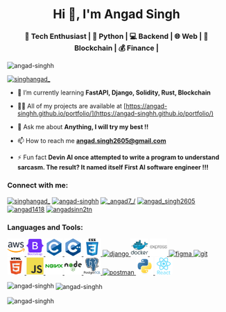 <h1 align="center">Hi 👋, I'm Angad Singh</h1>
<h3 align="center">🚀 Tech Enthusiast | 🐍 Python | 💻 Backend | 🌐 Web | 🔗 Blockchain | 💰 Finance |</h3>

<p align="left"> <img src="https://komarev.com/ghpvc/?username=angad-singhh&label=Profile%20views&color=0e75b6&style=flat" alt="angad-singhh" /> </p>

<p align="left"> <a href="https://twitter.com/singhangad_" target="blank"><img src="https://img.shields.io/twitter/follow/singhangad_?logo=twitter&style=for-the-badge" alt="singhangad_" /></a> </p>

- 🌱 I’m currently learning **FastAPI, Django, Solidity, Rust, Blockchain**

- 👨‍💻 All of my projects are available at [https://angad-singhh.github.io/portfolio/](https://angad-singhh.github.io/portfolio/)

- 💬 Ask me about **Anything, I will try my best !!**

- 📫 How to reach me **angad.singh2605@gmail.com**

- ⚡ Fun fact **Devin AI once attempted to write a program to understand sarcasm. The result? It named itself First AI software engineer !!!**

<h3 align="left">Connect with me:</h3>
<p align="left">
<a href="https://twitter.com/singhangad_" target="blank"><img align="center" src="https://raw.githubusercontent.com/rahuldkjain/github-profile-readme-generator/master/src/images/icons/Social/twitter.svg" alt="singhangad_" height="30" width="40" /></a>
<a href="https://linkedin.com/in/angad-singhh" target="blank"><img align="center" src="https://raw.githubusercontent.com/rahuldkjain/github-profile-readme-generator/master/src/images/icons/Social/linked-in-alt.svg" alt="angad-singhh" height="30" width="40" /></a>
<a href="https://instagram.com/_angad7_/" target="blank"><img align="center" src="https://raw.githubusercontent.com/rahuldkjain/github-profile-readme-generator/master/src/images/icons/Social/instagram.svg" alt="_angad7_/" height="30" width="40" /></a>
<a href="https://www.hackerrank.com/angad_singh2605" target="blank"><img align="center" src="https://raw.githubusercontent.com/rahuldkjain/github-profile-readme-generator/master/src/images/icons/Social/hackerrank.svg" alt="angad_singh2605" height="30" width="40" /></a>
<a href="https://www.leetcode.com/angad1418" target="blank"><img align="center" src="https://raw.githubusercontent.com/rahuldkjain/github-profile-readme-generator/master/src/images/icons/Social/leet-code.svg" alt="angad1418" height="30" width="40" /></a>
<a href="https://auth.geeksforgeeks.org/user/angadsinn2tn" target="blank"><img align="center" src="https://raw.githubusercontent.com/rahuldkjain/github-profile-readme-generator/master/src/images/icons/Social/geeks-for-geeks.svg" alt="angadsinn2tn" height="30" width="40" /></a>
</p>

<h3 align="left">Languages and Tools:</h3>
<p align="left"> <a href="https://aws.amazon.com" target="_blank" rel="noreferrer"> <img src="https://raw.githubusercontent.com/devicons/devicon/master/icons/amazonwebservices/amazonwebservices-original-wordmark.svg" alt="aws" width="40" height="40"/> </a> <a href="https://getbootstrap.com" target="_blank" rel="noreferrer"> <img src="https://raw.githubusercontent.com/devicons/devicon/master/icons/bootstrap/bootstrap-plain-wordmark.svg" alt="bootstrap" width="40" height="40"/> </a> <a href="https://www.cprogramming.com/" target="_blank" rel="noreferrer"> <img src="https://raw.githubusercontent.com/devicons/devicon/master/icons/c/c-original.svg" alt="c" width="40" height="40"/> </a> <a href="https://www.w3schools.com/cpp/" target="_blank" rel="noreferrer"> <img src="https://raw.githubusercontent.com/devicons/devicon/master/icons/cplusplus/cplusplus-original.svg" alt="cplusplus" width="40" height="40"/> </a> <a href="https://www.w3schools.com/css/" target="_blank" rel="noreferrer"> <img src="https://raw.githubusercontent.com/devicons/devicon/master/icons/css3/css3-original-wordmark.svg" alt="css3" width="40" height="40"/> </a> <a href="https://www.djangoproject.com/" target="_blank" rel="noreferrer"> <img src="https://cdn.worldvectorlogo.com/logos/django.svg" alt="django" width="40" height="40"/> </a> <a href="https://www.docker.com/" target="_blank" rel="noreferrer"> <img src="https://raw.githubusercontent.com/devicons/devicon/master/icons/docker/docker-original-wordmark.svg" alt="docker" width="40" height="40"/> </a> <a href="https://expressjs.com" target="_blank" rel="noreferrer"> <img src="https://raw.githubusercontent.com/devicons/devicon/master/icons/express/express-original-wordmark.svg" alt="express" width="40" height="40"/> </a> <a href="https://www.figma.com/" target="_blank" rel="noreferrer"> <img src="https://www.vectorlogo.zone/logos/figma/figma-icon.svg" alt="figma" width="40" height="40"/> </a> <a href="https://git-scm.com/" target="_blank" rel="noreferrer"> <img src="https://www.vectorlogo.zone/logos/git-scm/git-scm-icon.svg" alt="git" width="40" height="40"/> </a> <a href="https://www.w3.org/html/" target="_blank" rel="noreferrer"> <img src="https://raw.githubusercontent.com/devicons/devicon/master/icons/html5/html5-original-wordmark.svg" alt="html5" width="40" height="40"/> </a> <a href="https://developer.mozilla.org/en-US/docs/Web/JavaScript" target="_blank" rel="noreferrer"> <img src="https://raw.githubusercontent.com/devicons/devicon/master/icons/javascript/javascript-original.svg" alt="javascript" width="40" height="40"/> </a> <a href="https://www.nginx.com" target="_blank" rel="noreferrer"> <img src="https://raw.githubusercontent.com/devicons/devicon/master/icons/nginx/nginx-original.svg" alt="nginx" width="40" height="40"/> </a> <a href="https://nodejs.org" target="_blank" rel="noreferrer"> <img src="https://raw.githubusercontent.com/devicons/devicon/master/icons/nodejs/nodejs-original-wordmark.svg" alt="nodejs" width="40" height="40"/> </a> <a href="https://www.postgresql.org" target="_blank" rel="noreferrer"> <img src="https://raw.githubusercontent.com/devicons/devicon/master/icons/postgresql/postgresql-original-wordmark.svg" alt="postgresql" width="40" height="40"/> </a> <a href="https://postman.com" target="_blank" rel="noreferrer"> <img src="https://www.vectorlogo.zone/logos/getpostman/getpostman-icon.svg" alt="postman" width="40" height="40"/> </a> <a href="https://www.python.org" target="_blank" rel="noreferrer"> <img src="https://raw.githubusercontent.com/devicons/devicon/master/icons/python/python-original.svg" alt="python" width="40" height="40"/> </a> <a href="https://reactjs.org/" target="_blank" rel="noreferrer"> <img src="https://raw.githubusercontent.com/devicons/devicon/master/icons/react/react-original-wordmark.svg" alt="react" width="40" height="40"/> </a> </p>

<p><img align="left" src="https://github-readme-stats.vercel.app/api/top-langs?username=angad-singhh&show_icons=true&locale=en&layout=compact" alt="angad-singhh" /></p>

<p>&nbsp;<img align="center" src="https://github-readme-stats.vercel.app/api?username=angad-singhh&show_icons=true&locale=en" alt="angad-singhh" /></p>

<p><img align="center" src="https://github-readme-streak-stats.herokuapp.com/?user=angad-singhh&" alt="angad-singhh" /></p>

